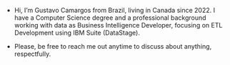 - Hi, I’m Gustavo Camargos from Brazil, living in Canada since 2022. I have a Computer Science degree and a professional background working with data as Business Intelligence Developer, focusing on ETL Development using IBM Suite (DataStage).
 
- Please, be free to reach me out anytime to discuss about anything, respectfully.

<!---
gustcamargos/gustcamargos is a ✨ special ✨ repository because its `README.md` (this file) appears on your GitHub profile.
You can click the Preview link to take a look at your changes.
--->
